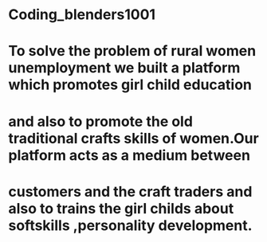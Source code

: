 # Coding_blenders1001
#  To solve the problem of rural women unemployment we built a platform which promotes girl child education 
#  and also to promote the old traditional crafts skills of women.Our platform acts as a medium between 
#  customers and the craft traders and also to trains the girl childs about softskills ,personality development.